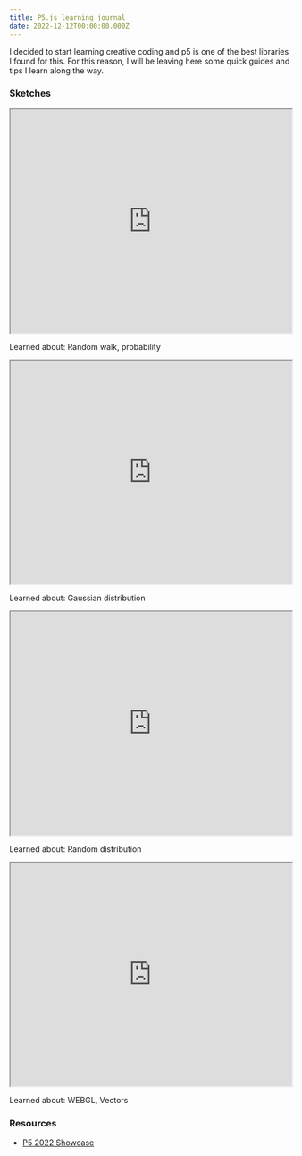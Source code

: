 ```yaml
---
title: P5.js learning journal
date: 2022-12-12T00:00:00.000Z
---
```


I decided to start learning creative coding and p5 is one of the best libraries I found for this. For this reason, I will be leaving here some quick guides and tips I learn along the way.

### Sketches

<iframe style="width: 100%; height: 400px;" src="https://editor.p5js.org/arielgers/full/TNuEMIdDI"></iframe>

Learned about: Random walk, probability

<iframe style="width: 100%; height: 400px;" src="https://editor.p5js.org/arielgers/full/MCSFnROkk"></iframe>

Learned about: Gaussian distribution

<iframe style="width: 100%; height: 400px;" src="https://editor.p5js.org/arielgers/full/Rh_cvcsdq"></iframe>

Learned about: Random distribution

<iframe style="width: 100%; height: 400px;" src="https://editor.p5js.org/arielgers/full/sYvP2bvdO"></iframe>

Learned about: WEBGL, Vectors

### Resources

- [P5 2022 Showcase](https://showcase.p5js.org/#/2022-All)
